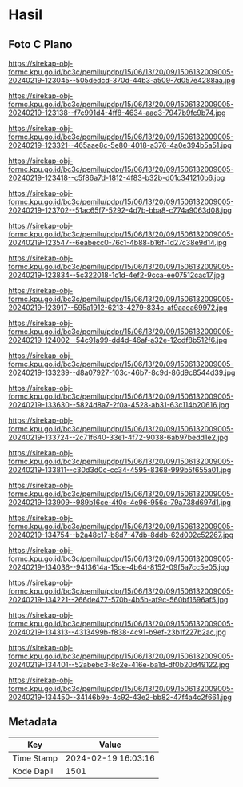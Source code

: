 # Hasil

## Foto C Plano

https://sirekap-obj-formc.kpu.go.id/bc3c/pemilu/pdpr/15/06/13/20/09/1506132009005-20240219-123045--505dedcd-370d-44b3-a509-7d057e4288aa.jpg

https://sirekap-obj-formc.kpu.go.id/bc3c/pemilu/pdpr/15/06/13/20/09/1506132009005-20240219-123138--f7c991d4-4ff8-4634-aad3-7947b9fc9b74.jpg

https://sirekap-obj-formc.kpu.go.id/bc3c/pemilu/pdpr/15/06/13/20/09/1506132009005-20240219-123321--465aae8c-5e80-4018-a376-4a0e394b5a51.jpg

https://sirekap-obj-formc.kpu.go.id/bc3c/pemilu/pdpr/15/06/13/20/09/1506132009005-20240219-123418--c5f86a7d-1812-4f83-b32b-d01c341210b6.jpg

https://sirekap-obj-formc.kpu.go.id/bc3c/pemilu/pdpr/15/06/13/20/09/1506132009005-20240219-123702--51ac65f7-5292-4d7b-bba8-c774a9063d08.jpg

https://sirekap-obj-formc.kpu.go.id/bc3c/pemilu/pdpr/15/06/13/20/09/1506132009005-20240219-123547--6eabecc0-76c1-4b88-b16f-1d27c38e9d14.jpg

https://sirekap-obj-formc.kpu.go.id/bc3c/pemilu/pdpr/15/06/13/20/09/1506132009005-20240219-123834--5c322018-1c1d-4ef2-9cca-ee07512cac17.jpg

https://sirekap-obj-formc.kpu.go.id/bc3c/pemilu/pdpr/15/06/13/20/09/1506132009005-20240219-123917--595a1912-6213-4279-834c-af9aaea69972.jpg

https://sirekap-obj-formc.kpu.go.id/bc3c/pemilu/pdpr/15/06/13/20/09/1506132009005-20240219-124002--54c91a99-dd4d-46af-a32e-12cdf8b512f6.jpg

https://sirekap-obj-formc.kpu.go.id/bc3c/pemilu/pdpr/15/06/13/20/09/1506132009005-20240219-133239--d8a07927-103c-46b7-8c9d-86d9c8544d39.jpg

https://sirekap-obj-formc.kpu.go.id/bc3c/pemilu/pdpr/15/06/13/20/09/1506132009005-20240219-133630--5824d8a7-2f0a-4528-ab31-63c114b20616.jpg

https://sirekap-obj-formc.kpu.go.id/bc3c/pemilu/pdpr/15/06/13/20/09/1506132009005-20240219-133724--2c71f640-33e1-4f72-9038-6ab97bedd1e2.jpg

https://sirekap-obj-formc.kpu.go.id/bc3c/pemilu/pdpr/15/06/13/20/09/1506132009005-20240219-133811--c30d3d0c-cc34-4595-8368-999b5f655a01.jpg

https://sirekap-obj-formc.kpu.go.id/bc3c/pemilu/pdpr/15/06/13/20/09/1506132009005-20240219-133909--989b16ce-4f0c-4e96-956c-79a738d697d1.jpg

https://sirekap-obj-formc.kpu.go.id/bc3c/pemilu/pdpr/15/06/13/20/09/1506132009005-20240219-134754--b2a48c17-b8d7-47db-8ddb-62d002c52267.jpg

https://sirekap-obj-formc.kpu.go.id/bc3c/pemilu/pdpr/15/06/13/20/09/1506132009005-20240219-134036--9413614a-15de-4b64-8152-09f5a7cc5e05.jpg

https://sirekap-obj-formc.kpu.go.id/bc3c/pemilu/pdpr/15/06/13/20/09/1506132009005-20240219-134221--266de477-570b-4b5b-af9c-560bf1696af5.jpg

https://sirekap-obj-formc.kpu.go.id/bc3c/pemilu/pdpr/15/06/13/20/09/1506132009005-20240219-134313--4313499b-f838-4c91-b9ef-23b1f227b2ac.jpg

https://sirekap-obj-formc.kpu.go.id/bc3c/pemilu/pdpr/15/06/13/20/09/1506132009005-20240219-134401--52abebc3-8c2e-416e-ba1d-df0b20d49122.jpg

https://sirekap-obj-formc.kpu.go.id/bc3c/pemilu/pdpr/15/06/13/20/09/1506132009005-20240219-134450--34146b9e-4c92-43e2-bb82-47f4a4c2f661.jpg


## Metadata

| Key        | Value               |
| ---------- | ------------------- |
| Time Stamp | 2024-02-19 16:03:16 |
| Kode Dapil | 1501                |




